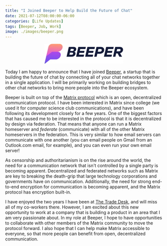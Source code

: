 ```yaml
---
title: "I Joined Beeper to Help Build the Future of Chat"
date: 2021-07-12T08:00:00-06:00
categories: [Life Updates]
tags: [Beeper, Job, Work]
image: ./images/beeper.png
---
```


<center>
  <a href="https://beeper.com" target="_blank">
    <img src="./images/beeper.png" alt="Beeper logo" width="50%" />
  </a>
</center>

Today I am happy to announce that I have joined [Beeper](https://beeper.com), a
startup that is building the future of chat by connecting all of your chat
networks together in a single application. I will be primarily working on
building bridges to other chat networks to bring more people into the Beeper
ecosystem.

Beeper is built on top of the [Matrix protocol](https://matrix.org) which is an
open, decentralized communication protocol. I have been interested in Matrix
since college (we used it for computer science club communications), and have
been following its development closely for a few years. One of the biggest
factors that has caused me to be interested in the protocol is that it is
decentralized by design via federation. That means that anyone can run a Matrix
homeserver and _federate_ (communicate) with all of the other Matrix homeservers
in the federation. This is very similar to how email servers can communicate
with one another (you can email people on Gmail from an Outlook.com email, for
example), and you can even run your own email server!

As censorship and authoritarianism is on the rise around the world, the need for
a communication network that isn't controlled by a single party is becoming
apparent. Decentralized and federated networks such as Matrix are key to
breaking the death-grip that large technology corporations and governments have
on communication. Additionally, the need for strong end-to-end encryption for
communication is becoming apparent, and the Matrix protocol has encryption
built-in.

I have enjoyed the two years I have been at
[The Trade Desk](https://thetradedesk.com), and will miss all of my co-workers
there. However, I am excited about this new opportunity to work at a company
that is building a product in an area that I am very passionate about. In my
role at Beeper, I hope to have opportunities to collaborate with other members
of the Matrix community to move the protocol forward. I also hope that I can
help make Matrix accessible to everyone, so that more people can benefit from
open, decentralized communication.
